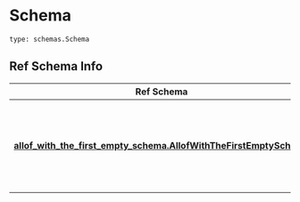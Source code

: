 # Schema
```
type: schemas.Schema
```

## Ref Schema Info
Ref Schema | Input Type | Output Type
---------- | ---------- | -----------
[**allof_with_the_first_empty_schema.AllofWithTheFirstEmptySchema**](../../../../../../../../components/schema/allof_with_the_first_empty_schema.md) | dict, schemas.immutabledict, str, datetime.date, datetime.datetime, uuid.UUID, int, float, bool, None, list, tuple, bytes, io.FileIO, io.BufferedReader | schemas.immutabledict, str, float, int, bool, None, tuple, bytes, io.FileIO
